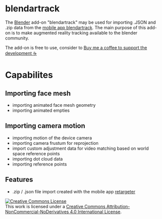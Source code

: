 # blendartrack

The [Blender](https://www.blender.org/) add-on "blendartrack" may be used for importing .JSON and .zip data from the [mobile app blendartrack](https://github.com/cgtinker/blendartrack_app). The main purpose of this add-on is to make augmented reality tracking available to the blender community. 

The add-on is free to use, consider to [Buy me a coffee to support the development :coffee:](https://www.buymeacoffee.com/cgtinker)

# Capabilites

## Importing face mesh
- importing animated face mesh geometry
- importing animated empties

## Importing camera motion
- importing motion of the device camera
- importing camera frustum for reprojection
- import custom adjustment data for video matching based on world space reference points
- importing dot cloud data
- importing reference points

## Features
- .zip / .json file import created with the mobile app [retargeter](https://play.google.com/store/apps/details?id=com.cgtinker.Retargeter)



<a rel="license" href="http://creativecommons.org/licenses/by-nc-nd/4.0/"><img alt="Creative Commons License" style="border-width:0" src="https://i.creativecommons.org/l/by-nc-nd/4.0/88x31.png" /></a><br />This work is licensed under a <a rel="license" href="http://creativecommons.org/licenses/by-nc-nd/4.0/">Creative Commons Attribution-NonCommercial-NoDerivatives 4.0 International License</a>.
